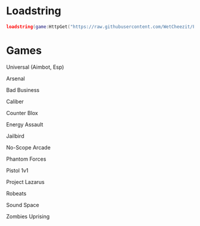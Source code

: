 # Loadstring

```lua
loadstring(game:HttpGet("https://raw.githubusercontent.com/WetCheezit/Falika/main/Main/Loader.lua"))(1629202361)
```

# Games

Universal (Aimbot, Esp)

Arsenal

Bad Business

Caliber

Counter Blox

Energy Assault

Jailbird

No-Scope Arcade

Phantom Forces

Pistol 1v1

Project Lazarus

Robeats

Sound Space

Zombies Uprising
